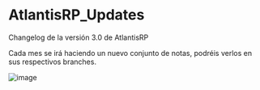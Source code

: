 # AtlantisRP_Updates
Changelog de la versión 3.0 de AtlantisRP

Cada mes se irá haciendo un nuevo conjunto de notas, podréis verlos en sus respectivos branches.

![image](https://user-images.githubusercontent.com/62178203/171629966-19febcdb-dfc1-4ccf-922a-3c302a6a6abc.png)
